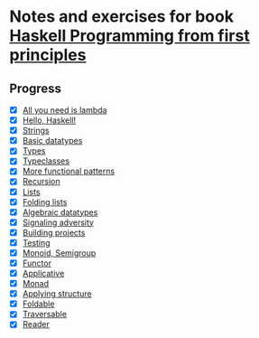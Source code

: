 # Notes and exercises for book [Haskell Programming from first principles](http://haskellbook.com/)

## Progress

- [x] [All you need is lambda](./notes/all_you_need_is_lambda.md)
- [x] [Hello, Haskell!](./notes/hello_haskell.md)
- [x] [Strings](./notes/strings.md)
- [x] [Basic datatypes](./notes/basic_datatypes.md)
- [x] [Types](./notes/types.md)
- [x] [Typeclasses](./notes/typeclasses.md)
- [x] [More functional patterns](./notes/more_functional_patterns.md)
- [x] [Recursion](./notes/recursion.md)
- [x] [Lists](./notes/lists.md)
- [x] [Folding lists](./notes/folding_lists.md)
- [x] [Algebraic datatypes](./notes/algebraic_datatypes.md)
- [x] [Signaling adversity](./notes/signaling_adversity.md)
- [x] [Building projects](./notes/building_projects.md)
- [x] [Testing](./notes/testing.)
- [x] [Monoid, Semigroup](./notes/monoid_semigroup.md)
- [x] [Functor](./notes/functor.md)
- [x] [Applicative](./notes/applicative.md)
- [x] [Monad](./notes/monad.md)
- [x] [Applying structure](./notes/applying_structure.md)
- [x] [Foldable](./notes/foldable.md)
- [x] [Traversable](./notes/traversable.md)
- [x] [Reader](./notes/reader.md)
